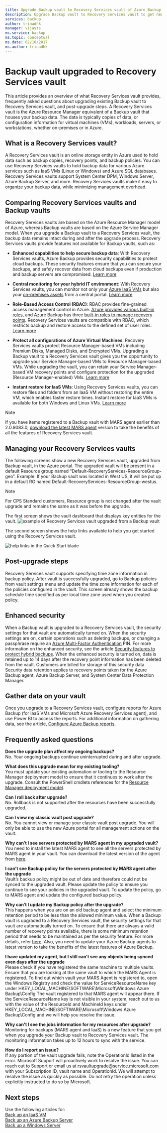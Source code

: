 ```yaml
---
title: Upgrade Backup vault to Recovery Services vault of Azure Backup'
description: Upgrade Backup vault to Recovery Services vault to get new features like backup of Resource manager VMs, enhanced security, VMware VM backup and System State backup for Windows Servers
services: backup
author: trinadhk
manager: vijayts
ms.service: backup
ms.topic: conceptual
ms.date: 02/10/2017
ms.author: trinadhk
---
```

# Backup vault upgraded to Recovery Services vault
This article provides an overview of what Recovery Services vault provides, frequently asked questions about upgrading existing Backup vault to Recovery Services vault, and post-upgrade steps. A Recovery Services vault is the Azure Resource Manager equivalent of a Backup vault that houses your backup data. The data is typically copies of data, or configuration information for virtual machines (VMs), workloads, servers, or workstations, whether on-premises or in Azure.

## What is a Recovery Services vault?
A Recovery Services vault is an online storage entity in Azure used to hold data such as backup copies, recovery points, and backup policies. You can use Recovery Services vaults to hold backup data for various Azure services such as IaaS VMs (Linux or Windows) and Azure SQL databases. Recovery Services vaults support System Center DPM, Windows Server, Azure Backup Server, and more. Recovery Services vaults make it easy to organize your backup data, while minimizing management overhead.

## Comparing Recovery Services vaults and Backup vaults
Recovery Services vaults are based on the Azure Resource Manager model of Azure, whereas Backup vaults are based on the Azure Service Manager model. When you upgrade a Backup vault to a Recovery Services vault, the backup data remains intact during and after the upgrade process. Recovery Services vaults provide features not available for Backup vaults, such as:

- **Enhanced capabilities to help secure backup data**: With Recovery Services vaults, Azure Backup provides security capabilities to protect cloud backups. These security features ensure that you can secure your backups, and safely recover data from cloud backups even if production and backup servers are compromised. [Learn more](backup-azure-security-feature.md)

- **Central monitoring for your hybrid IT environment**: With Recovery Services vaults, you can monitor not only your [Azure IaaS VMs](backup-azure-manage-vms.md) but also your [on-premises assets](backup-azure-manage-windows-server.md#manage-backup-items) from a central portal. [Learn more](https://azure.microsoft.com/blog/alerting-and-monitoring-for-azure-backup)

- **Role-Based Access Control (RBAC)**: RBAC provides fine-grained access management control in Azure. [Azure provides various built-in roles](../role-based-access-control/built-in-roles.md), and Azure Backup has three [built-in roles to manage recovery points](backup-rbac-rs-vault.md). Recovery Services vaults are compatible with RBAC, which restricts backup and restore access to the defined set of user roles. [Learn more](backup-rbac-rs-vault.md)

- **Protect all configurations of Azure Virtual Machines**: Recovery Services vaults protect Resource Manager-based VMs including Premium Disks, Managed Disks, and Encrypted VMs. Upgrading a Backup vault to a Recovery Services vault gives you the opportunity to upgrade your Service Manager-based VMs to Resource Manager-based VMs. While upgrading the vault, you can retain your Service Manager-based VM recovery points and configure protection for the upgraded (Resource Manager-enabled) VMs. [Learn more](https://azure.microsoft.com/blog/azure-backup-recovery-services-vault-ga)

- **Instant restore for IaaS VMs**: Using Recovery Services vaults, you can restore files and folders from an IaaS VM without restoring the entire VM, which enables faster restore times. Instant restore for IaaS VMs is available for both Windows and Linux VMs. [Learn more](https://azure.microsoft.com/blog/instant-file-recovery-from-azure-linux-vm-backup-using-azure-backup-preview)

> [!NOTE]
> If you have items registered to a Backup vault with MARS agent earlier than 2.0.9083.0, [download the latest MARS agent]( http://download.microsoft.com/download/F/4/B/F4B06356-150F-4DB0-8AD8-95B4DB4BBF7C/MARSAgentInstaller.exe) version to take the benefits of all the features of Recovery Services vault. 
> 

## Managing your Recovery Services vaults
The following screens show a new Recovery Services vault, upgraded from Backup vault, in the Azure portal. The upgraded vault will be present in a default Resource group named “Default-RecoveryServices-ResourceGroup-geo”. 
Example: If your Backup vault was located in West US, it will be put up in a default RG named Default-RecoveryServices-ResourceGroup-westus.
> [!NOTE]
> For CPS Standard customers, Resource group is not changed after the vault upgrade and remains the same as it was before the upgrade.

The first screen shows the vault dashboard that displays key entities for the vault.
![example of Recovery Services vault upgraded from a Backup vault](./media/backup-azure-upgrade-backup-to-recovery-services/upgraded-rs-vault-in-dashboard.png)

The second screen shows the help links available to help you get started using the Recovery Services vault.

![help links in the Quick Start blade](./media/backup-azure-upgrade-backup-to-recovery-services/quick-start-w-help-links.png)

## Post-upgrade steps
Recovery Services vault supports specifying time zone information in backup policy. After vault is successfully upgraded, go to Backup policies from vault settings menu and update the time zone information for each of the policies configured in the vault. This screen already shows the backup schedule time specified as per local time zone used when you created policy. 

## Enhanced security
When a Backup vault is upgraded to a Recovery Services vault, the security settings for that vault are automatically turned on. When the security settings are on, certain operations such as deleting backups, or changing a passphrase require an [Azure Multi-Factor Authentication](../active-directory/authentication/multi-factor-authentication.md) PIN. For more information on the enhanced security, see the article [Security features to protect hybrid backups](backup-azure-security-feature.md). 
When the enhanced security is turned on, data is retained up to 14 days after the recovery point information has been deleted from the vault. Customers are billed for storage of this security data. Security data retention applies to recovery points taken for the Azure Backup agent, Azure Backup Server, and System Center Data Protection Manager. 

## Gather data on your vault
Once you upgrade to a Recovery Services vault, configure reports for Azure Backup (for IaaS VMs and Microsoft Azure Recovery Services agent), and use Power BI to access the reports. For additional information on gathering data, see the article, [Configure Azure Backup reports](backup-azure-configure-reports.md).

## Frequently asked questions

**Does the upgrade plan affect my ongoing backups?**</br>
No. Your ongoing backups continue uninterrupted during and after upgrade.

**What does this upgrade mean for my existing tooling?**</br>
You must update your existing automation or tooling to the Resource Manager deployment model to ensure that it continues to work after the upgrade. Consult the PowerShell cmdlets references for the [Resource Manager deployment model](backup-client-automation.md).

**Can I roll back after upgrade?**</br>
No. Rollback is not supported after the resources have been successfully upgraded.

**Can I view my classic vault post upgrade?**</br>
No. You cannot view or manage your classic vault post upgrade. You will only be able to use the new Azure portal for all management actions on the vault.

**Why can’t I see servers protected by MARS agent in my upgraded vault?**</br>
You need to install the latest MARS agent to see all the servers protected by MARS agent in your vault. You can download the latest version of the agent from [here]( http://download.microsoft.com/download/F/4/B/F4B06356-150F-4DB0-8AD8-95B4DB4BBF7C/MARSAgentInstaller.exe).

**I can’t see Backup policy for the servers protected by MARS agent after the upgrade**</br>
Vault’s backup policy might be out of date and therefore could not be synced to the upgraded vault. Please update the policy to ensure you continue to see your policies in the upgraded vault.
To update the policy, go to MARS agent and update the configured backup policy.

**Why can’t I update my Backup policy after the upgrade?**</br>
This happens when you are on an old backup agent and select the minimum retention period to be less than the allowed minimum value. When a Backup vault is upgraded to a Recovery Services vault, the security settings for that vault are automatically turned on. To ensure that there are always a valid number of recovery points available, there is some minimum retention period that needs to be maintained as per the security feature. For more details, refer [here](backup-azure-security-feature.md).
Also, you need to update your Azure Backup agents to latest version to take the benefits of the latest features of Azure Backup.

**I have updated my agent, but I still can’t see any objects being synced even days after the upgrade**</br>
Please check if you have registered the same machine to multiple vaults. Ensure that you are looking at the same vault to which the MARS Agent is registered. To find out which vault your MARS Agent is registered to, open the Windows Registry and check the value for ServiceResourceName key under HKEY_LOCAL_MACHINE\SOFTWARE\Microsoft\Windows Azure Backup\Config
The vault registered to that MARS agent will appear there. If the ServiceResourceName key is not visible in your system, reach out to us with the value of the ResourceId and MachineId keys under HKEY_LOCAL_MACHINE\SOFTWARE\Microsoft\Windows Azure Backup\Config and we will help you resolve the issue.

**Why can't I see the jobs information for my resources after upgrade?**</br>
Monitoring for backups (MARS agent and IaaS) is a new feature that you get when you upgrade your Backup vault to Recovery Services vault. The monitoring information takes up to 12 hours to sync with the service.

**How do I report an issue?**</br>
If any portion of the vault upgrade fails, note the OperationId listed in the error. Microsoft Support will proactively work to resolve the issue. You can reach out to Support or email us at rsvaultupgrade@service.microsoft.com with your Subscription ID, vault name and OperationId. We will attempt to resolve the issue as quickly as possible. Do not retry the operation unless explicitly instructed to do so by Microsoft.

## Next steps
Use the following articles for:</br>
[Back up an IaaS VM](backup-azure-arm-vms-prepare.md)</br>
[Back up an Azure Backup Server](backup-azure-microsoft-azure-backup.md)</br>
[Back up a Windows Server](backup-configure-vault.md)
